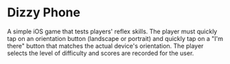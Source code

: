 # Dizzy Phone
A simple iOS game that tests players' reflex skills. The player must quickly tap on an orientation button (landscape or portrait) and quickly tap on a "I'm there" button that matches the actual device's orientation. The player selects the level of difficulty and scores are recorded for the user.
